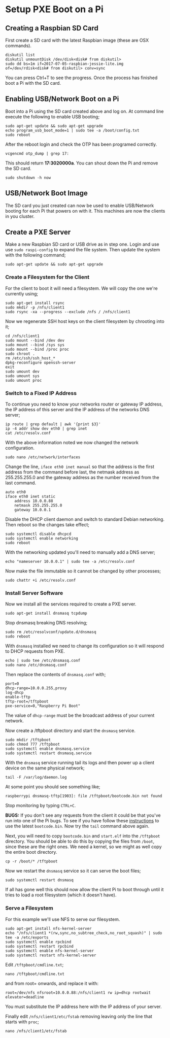 # Setup PXE Boot on a Pi

## Creating a Raspbian SD Card

First create a SD card with the latest Raspbian image (these are OSX commands).

	diskutil list
	diskutil unmountDisk /dev/disk<disk# from diskutil>
	sudo dd bs=1m if=2017-07-05-raspbian-jessie-lite.img of=/dev/rdisk<disk# from diskutil> conv=sync

You can press Ctrl+T to see the progress. Once the process has finished boot a Pi with the SD card.

## Enabling USB/Network Boot on a Pi

Boot into a Pi using the SD card created above and log on. At command line execute the following to enable USB booting;

	sudo apt-get update && sudo apt-get upgrade
	echo program_usb_boot_mode=1 | sudo tee -a /boot/config.txt
	sudo reboot

After the reboot login and check the OTP has been programed correctly.

	vcgencmd otp_dump | grep 17:

This should return __17:3020000a__. You can shout down the Pi and remove the SD card.

	sudo shutdown -h now

## USB/Network Boot Image

The SD card you just created can now be used to enable USB/Network booting for each Pi that powers on with it. This machines are now the clients in you cluster.

## Create a PXE Server

Make a new Raspbian SD card or USB drive as in step one. Login and use use `sudo raspi-config` to expand the file system. Then update the system with the following command;

	sudo apt-get update && sudo apt-get upgrade

### Create a Filesystem for the Client 

For the client to boot it will need a filesystem. We will copy the one we're currently using;

	sudo apt-get install rsync
	sudo mkdir -p /nfs/client1
	sudo rsync -xa --progress --exclude /nfs / /nfs/client1

Now we regenerate SSH host keys on the client filesystem by chrooting into it;

	cd /nfs/client1
	sudo mount --bind /dev dev
	sudo mount --bind /sys sys
	sudo mount --bind /proc proc
	sudo chroot .
	rm /etc/ssh/ssh_host_*
	dpkg-reconfigure openssh-server
	exit
	sudo umount dev
	sudo umount sys
	sudo umount proc

### Switch to a Fixed IP Address

To continue you need to know your networks router or gateway IP address, the IP address of this server and the IP address of the networks DNS server;

	ip route | grep default | awk '{print $3}'
	ip -4 addr show dev eth0 | grep inet
	cat /etc/resolv.conf

With the above information noted we now changed the network configuration.

	sudo nano /etc/network/interfaces

Change the line, `iface eth0 inet manual` so that the address is the first address from the command before last, the netmask address as 255.255.255.0 and the gateway address as the number received from the last command.

	auto eth0
	iface eth0 inet static
	    address 10.0.0.88
	    netmask 255.255.255.0
	    gateway 10.0.0.1

Disable the DHCP client daemon and switch to standard Debian networking. Then reboot so the changes take effect;

	sudo systemctl disable dhcpcd
	sudo systemctl enable networking
	sudo reboot

With the networking updated you'll need to manually add a DNS server;

	echo "nameserver 10.0.0.1" | sudo tee -a /etc/resolv.conf

Now make the file immutable so it cannot be changed by other processes;

	sudo chattr +i /etc/resolv.conf

### Install Server Software

Now we install all the services required to create a PXE server.

	sudo apt-get install dnsmasq tcpdump

Stop dnsmasq breaking DNS resolving;
	
	sudo rm /etc/resolvconf/update.d/dnsmasq
	sudo reboot

With `dnsmasq` installed we need to change its configuration so it will respond to DHCP requests from PXE.

	echo | sudo tee /etc/dnsmasq.conf
	sudo nano /etc/dnsmasq.conf

Then replace the contents of `dnsmasq.conf` with;

	port=0
	dhcp-range=10.0.0.255,proxy
	log-dhcp
	enable-tftp
	tftp-root=/tftpboot
	pxe-service=0,"Raspberry Pi Boot"

The value of `dhcp-range` must be the broadcast address of your current network.

Now create a /tftpboot directory and start the `dnsmasq` service.

	sudo mkdir /tftpboot
	sudo chmod 777 /tftpboot
	sudo systemctl enable dnsmasq.service
	sudo systemctl restart dnsmasq.service

With the `dnsmasq` service running tail its logs and then power up a client device on the same physical network;

	tail -F /var/log/daemon.log

At some point you should see something like;

	raspberrypi dnsmasq-tftp[1903]: file /tftpboot/bootcode.bin not found

Stop monitoring by typing `CTRL+C`.

__BUGS:__ If you don't see any requests from the client it could be that you've run into one of the Pi bugs. To see if you have follow these [instructions](https://www.raspberrypi.org/documentation/hardware/raspberrypi/bootmodes/) to use the latest `bootcode.bin`. Now try the `tail` command above again.

Next, you will need to copy `bootcode.bin` and `start.elf` into the `/tftpboot` directory. You should be able to do this by copying the files from `/boot`, since these are the right ones. We need a kernel, so we might as well copy the entire boot directory.

	cp -r /boot/* /tftpboot

Now we restart the `dnsmasq` service so it can serve the boot files;

	sudo systemctl restart dnsmasq

If all has gone well this should now allow the client Pi to boot through until it tries to load a root filesystem (which it doesn't have).

### Serve a Filesystem

For this example we'll use NFS to serve our filesystem.

	sudo apt-get install nfs-kernel-server
	echo "/nfs/client1 *(rw,sync,no_subtree_check,no_root_squash)" | sudo tee -a /etc/exports
	sudo systemctl enable rpcbind
	sudo systemctl restart rpcbind
	sudo systemctl enable nfs-kernel-server
	sudo systemctl restart nfs-kernel-server

Edit `/tftpboot/cmdline.txt`;

	nano /tftpboot/cmdline.txt

and from root= onwards, and replace it with:

	root=/dev/nfs nfsroot=10.0.0.88:/nfs/client1 rw ip=dhcp rootwait elevator=deadline

You must substitute the IP address here with the IP address of your server.

Finally edit `/nfs/client1/etc/fstab` removing leaving only the line that starts with `proc`;

	nano /nfs/client1/etc/fstab
